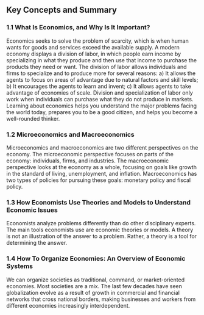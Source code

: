 ## Key Concepts and Summary

### 1.1 What Is Economics, and Why Is It Important?

Economics seeks to solve the problem of scarcity, which is when human
wants for goods and services exceed the available supply. A modern
economy displays a division of labor, in which people earn income by
specializing in what they produce and then use that income to purchase
the products they need or want. The division of labor allows individuals
and firms to specialize and to produce more for several reasons: a) It
allows the agents to focus on areas of advantage due to natural factors
and skill levels; b) It encourages the agents to learn and invent; c) It
allows agents to take advantage of economies of scale. Division and
specialization of labor only work when individuals can purchase what
they do not produce in markets. Learning about economics helps you
understand the major problems facing the world today, prepares you to be
a good citizen, and helps you become a well-rounded thinker.

### 1.2 Microeconomics and Macroeconomics

Microeconomics and macroeconomics are two different perspectives on the
economy. The microeconomic perspective focuses on parts of the economy:
individuals, firms, and industries. The macroeconomic perspective looks
at the economy as a whole, focusing on goals like growth in the standard
of living, unemployment, and inflation. Macroeconomics has two types of
policies for pursuing these goals: monetary policy and fiscal policy.

### 1.3 How Economists Use Theories and Models to Understand Economic Issues

Economists analyze problems differently than do other disciplinary
experts. The main tools economists use are economic theories or models.
A theory is not an illustration of the answer to a problem. Rather, a
theory is a tool for determining the answer.

### 1.4 How To Organize Economies: An Overview of Economic Systems

We can organize societies as traditional, command, or market-oriented
economies. Most societies are a mix. The last few decades have seen
globalization evolve as a result of growth in commercial and financial
networks that cross national borders, making businesses and workers from
different economies increasingly interdependent.
